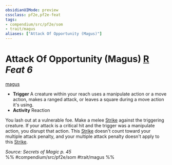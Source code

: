 ```yaml
---
obsidianUIMode: preview
cssclass: pf2e,pf2e-feat
tags:
- compendium/src/pf2e/som
- trait/magus
aliases: ["Attack Of Opportunity (Magus)"]
---
```

# Attack Of Opportunity (Magus)  [R](chapter-9-playing-the-game.md#Actions "Reaction") *Feat 6*  
[magus](Reference/Rules/Traits/magus-som.md "Magus Class Trait")  

- **Trigger** A creature within your reach uses a manipulate action or a move action, makes a ranged attack, or leaves a square during a move action it's using.
- **Activity** Reaction

You lash out at a vulnerable foe. Make a melee [Strike](strike.md) against the triggering creature. If your attack is a critical hit and the trigger was a manipulate action, you disrupt that action. This [Strike](strike.md) doesn't count toward your multiple attack penalty, and your multiple attack penalty doesn't apply to this [Strike](strike.md).

*Source: Secrets of Magic p. 45*  
%% #compendium/src/pf2e/som #trait/magus %%